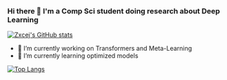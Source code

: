 ### Hi there 👋 I'm a Comp Sci student doing research about Deep Learning

<!--
**zxcej/zxcej** is a ✨ _special_ ✨ repository because its `README.md` (this file) appears on your GitHub profile.

Here are some ideas to get you started:

-->

[![Zxcej's GitHub stats](https://github-readme-stats.vercel.app/api?username=zxcej)](https://github.com/anuraghazra/github-readme-stats)


- 🔭 I’m currently working on Transformers and Meta-Learning
- 🌱 I’m currently learning optimized models


[![Top Langs](https://github-readme-stats.vercel.app/api/top-langs/?username=zxcej&layout=compact&exclude_repo=sumy7.github.io&title_color=ffffff&icon_color=bb2acf&text_color=daf7dc&bg_color=151515)](https://github.com/anuraghazra/github-readme-stats)
